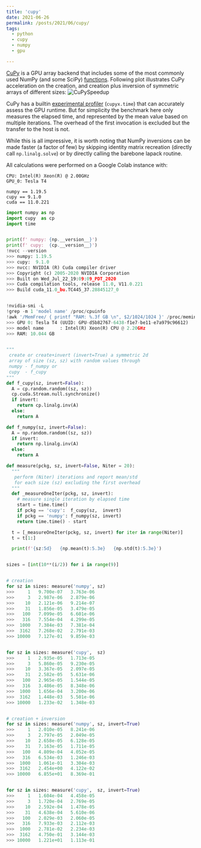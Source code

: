 ```yaml
---
title: 'cupy'
date: 2021-06-26
permalink: /posts/2021/06/cupy/
tags:
  - python
  - cupy
  - numpy
  - gpu

---
```


[CuPy](https://docs.cupy.dev/en/stable/index.html) is a GPU array backend that includes some of the most commonly used NumPy (and some SciPy) [functions](https://docs.cupy.dev/en/stable/reference/index.html). Following plot illustrates CuPy acceleration on the creation, and creation plus inversion of symmetric arrays of different sizes:
![CuPySpeedup](https://i.imgur.com/8mMvB0p.png)

CuPy has a builtin [experimental profiler](https://docs.cupy.dev/en/stable/reference/generated/cupyx.time.repeat.html) (<code>cupyx.time</code>) that can accurately assess the GPU runtime. But for simplicity the benchmark here only measures the elapsed time, and represented by the mean value based on multiple iterations. The overhead of the first invocation is excluded but the transfer to the host is not.

While this is all impressive, it is worth noting that NumPy inversions can be made faster (a factor of few) by skipping identity matrix recreation (directly call <code>np.linalg.solve</code>) or by directly calling the barebone lapack routine.

All calculations were performed on a Google Colab instance with:
```
CPU: Intel(R) Xeon(R) @ 2.00GHz
GPU_0: Tesla T4

numpy == 1.19.5
cupy == 9.1.0
cuda == 11.0.221
```


```python
import numpy as np
import cupy  as cp
import time


print(f' numpy: {np.__version__}')
print(f' cupy:  {cp.__version__}')
!nvcc --version
>>> numpy: 1.19.5
>>> cupy:  9.1.0
>>> nvcc: NVIDIA (R) Cuda compiler driver
>>> Copyright (c) 2005-2020 NVIDIA Corporation
>>> Built on Wed_Jul_22_19:09:09_PDT_2020
>>> Cuda compilation tools, release 11.0, V11.0.221
>>> Build cuda_11.0_bu.TC445_37.28845127_0


!nvidia-smi -L
!grep -m 1 'model name' /proc/cpuinfo
!awk '/MemFree/ { printf "RAM: %.3f GB \n", $2/1024/1024 }' /proc/meminfo
>>> GPU 0: Tesla T4 (UUID: GPU-d5b82767-6438-f1e7-be11-e7a979c96612)
>>> model name      : Intel(R) Xeon(R) CPU @ 2.20GHz
>>> RAM: 10.044 GB


"""
 create or create+invert (invert=True) a symmetric 2d
 array of size (sz, sz) with random values through
 numpy - f_numpy or
 cupy  - f_cupy
"""
def f_cupy(sz, invert=False):
  A = cp.random.random((sz, sz))
  cp.cuda.Stream.null.synchronize()
  if invert:
    return cp.linalg.inv(A)
  else:
    return A

def f_numpy(sz, invert=False):
  A = np.random.random((sz, sz))
  if invert:
    return np.linalg.inv(A)
  else:
    return A

def measure(pckg, sz, invert=False, Niter = 20):
  """
   perform (Niter) iterations and report mean/std
   for each size (sz) excluding the first overhead
  """
  def _measureOneIter(pckg, sz, invert):
    # measure single iteration by elapsed time
    start = time.time()
    if pckg == 'cupy':  f_cupy(sz,  invert)
    if pckg == 'numpy': f_numpy(sz, invert)
    return time.time() - start

  t = [_measureOneIter(pckg, sz, invert) for iter in range(Niter)]
  t = t[1:]

  print(f'{sz:5d}   {np.mean(t):5.3e}   {np.std(t):5.3e}')


sizes = [int(10**(i/2)) for i in range(9)]


# creation
for sz in sizes: measure('numpy', sz)
>>>     1   9.700e-07   3.763e-06
>>>     3   2.987e-06   2.879e-06
>>>    10   2.121e-06   9.214e-07
>>>    31   1.856e-05   3.479e-05
>>>   100   7.099e-05   6.601e-06
>>>   316   7.554e-04   4.299e-05
>>>  1000   7.384e-03   7.381e-04
>>>  3162   7.268e-02   2.791e-03
>>> 10000   7.127e-01   9.859e-03


for sz in sizes: measure('cupy',  sz)
>>>     1   2.935e-05   1.713e-05
>>>     3   5.860e-05   9.230e-05
>>>    10   3.367e-05   2.097e-05
>>>    31   2.582e-05   5.631e-06
>>>   100   2.965e-05   1.544e-05
>>>   316   3.486e-05   8.348e-06
>>>  1000   1.656e-04   3.200e-06
>>>  3162   1.448e-03   5.501e-06
>>> 10000   1.233e-02   1.348e-03


# creation + inversion
for sz in sizes: measure('numpy', sz, invert=True)
>>>     1   2.010e-05   8.241e-06
>>>     3   2.797e-05   2.049e-05
>>>    10   2.658e-05   6.128e-05
>>>    31   7.163e-05   1.711e-05
>>>   100   4.809e-04   4.052e-05
>>>   316   6.534e-03   1.246e-03
>>>  1000   1.061e-01   3.304e-03
>>>  3162   2.454e+00   4.122e-02
>>> 10000   6.855e+01   8.369e-01


for sz in sizes: measure('cupy',  sz, invert=True)
>>>     1   1.604e-04   4.458e-05
>>>     3   1.720e-04   2.769e-05
>>>    10   2.592e-04   1.478e-05
>>>    31   4.638e-04   5.610e-06
>>>   100   2.029e-03   2.060e-05
>>>   316   7.933e-03   2.112e-03
>>>  1000   2.781e-02   2.234e-03
>>>  3162   4.750e-01   3.144e-03
>>> 10000   1.221e+01   1.113e-01
```
